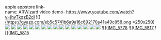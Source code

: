 apple appstore link-    
name: ARWizard
video demo- https://www.youtube.com/watch?v=jhyTkqzB2dI
![](https://gyazo.com/eb5c5741b6a9a16c692170a41a49c858.png =250x250)
![]([IMG_5813](https://github.com/user-attachments/assets/bcc0e3b3-238f-42b3-8c4f-dc736cf7ad73)=250x250)
![]([IMG_5811](https://github.com/user-attachments/assets/8e546cbf-b697-421f-a55b-2dce06e18cd6)=250x250)
![]([IMG_5803](https://github.com/user-attachments/assets/362291fa-2489-4bc4-9075-ec5f16c7328a)=250x250)
![]([IMG_5791](https://github.com/user-attachments/assets/f65b0d0f-92b5-455c-b3b5-40b092ad39d7)=250x250)
![]([IMG_5788](https://github.com/user-attachments/assets/bc9db85c-32de-48e6-a736-50c7df17fcf8)=250x250)
![]([IMG_5784](https://github.com/user-attachments/assets/92b84116-79e5-46a9-b49a-cc0e3aa591e7)=250x250)
![]([IMG_5781](https://github.com/user-attachments/assets/4abaec0f-1a6c-4b08-894e-b3b724debb0f)=250x250)
![]([IMG_5777](https://github.com/user-attachments/assets/bcba0aa7-fc00-4848-8353-233dd66505f5)=250x250)
![]([IMG_5768](https://github.com/user-attachments/assets/89b366df-b21c-4218-87a9-1cff89ac44e4)=250x250)
![]([IMG_5822](https://github.com/user-attachments/assets/992f8835-4e87-4214-98a1-b94ff15297b5)=250x250)
![]([IMG_5810](https://github.com/user-attachments/assets/37cbd2f7-9ebe-44ca-b040-ed13fef5cb73)=250x250)
![]([IMG_5809](https://github.com/user-attachments/assets/14864f43-f6ee-41f8-aa17-aa4c44b12ba1)=250x250)
![]([IMG_5796](https://github.com/user-attachments/assets/0cf87f2e-ccfb-4fad-996f-525bbc7f0955)=250x250)
![]([IMG_5787](https://github.com/user-attachments/assets/86344084-1c37-4ae0-80f6-87ee6ca69b4c)=250x250)
![]([IMG_5780](https://github.com/user-attachments/assets/c23f5bf8-d9e7-435d-a6dd-97dc37506b0e)=250x250)
![]([IMG_5779](https://github.com/user-attachments/assets/e2f3492f-1c22-4587-8f78-605f7ba43d4c)=250x250)
![]([IMG_5778](https://github.com/user-attachments/assets/2c370343-62b2-4e64-b8b6-7d182a173db1)
![]([IMG_5817](https://github.com/user-attachments/assets/7acca86b-c0b7-41c9-bf88-465a5fc837bd)
![]([IMG_5815](https://github.com/user-attachments/assets/ce70e7e2-f7bf-4fd7-bc92-0a95fb2ade77)
